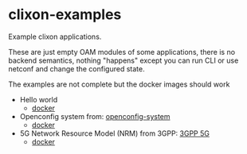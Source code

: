 # clixon-examples

Example clixon applications.

These are just empty OAM modules of some applications, there is no
backend semantics, nothing "happens" except you can run CLI or use
netconf and change the configured state. 

The examples are not complete but the docker images should work

- Hello world
  - [docker](hello/docker)
- Openconfig system from: [openconfig-system](https://github.com/openconfig/public)
  - [docker](openconfig/docker)
- 5G Network Resource Model (NRM) from 3GPP: [3GPP 5G](http://www.3gpp.org/ftp//Specs/archive/28_series/28.541/28541-g10.zip)
  - [docker](nrm/docker)
